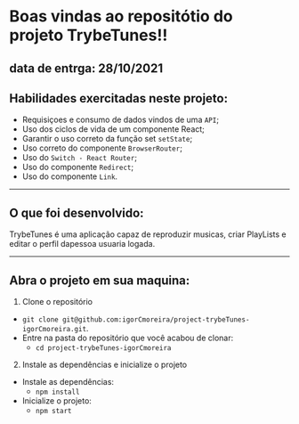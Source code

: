 # Boas vindas ao repositótio do projeto TrybeTunes!!

data de entrga: 28/10/2021
---

## Habilidades exercitadas  neste projeto:
 * Requisiçoes e consumo de dados vindos de uma `API`;
 * Uso dos ciclos de vida de um componente React;
 * Garantir o uso correto da função set `setState`;
 * Uso correto do componente `BrowserRouter`;
 * Uso do `Switch - React Router`;
 * Uso do componente `Redirect`;
 * Uso do componente `Link`.

 ---

 ## O que foi desenvolvido:

 TrybeTunes é uma aplicação capaz de reproduzir musicas, criar PlayLists e editar o perfil dapessoa usuaria logada.

 ---
 
 ## Abra o projeto em sua maquina:

  1. Clone o repositório
  * `git clone git@github.com:igorCmoreira/project-trybeTunes-igorCmoreira.git`.
  * Entre na pasta do repositório que você acabou de clonar:
    * `cd project-trybeTunes-igorCmoreira`

2. Instale as dependências e inicialize o projeto
  * Instale as dependências:
    * `npm install`
  * Inicialize o projeto:
    * `npm start`
